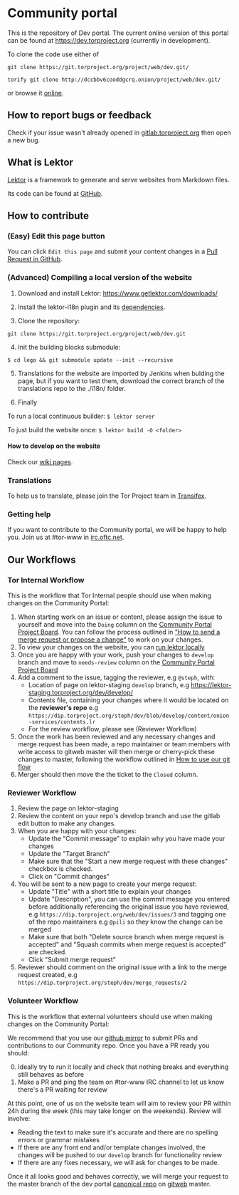 # Community portal

This is the repository of Dev portal. The current online version of this portal can be found at https://dev.torproject.org (currently in development).

To clone the code use either of

```git clone https://git.torproject.org/project/web/dev.git/```

```torify git clone http://dccbbv6cooddgcrq.onion/project/web/dev.git/```

or browse it [online](http://gitweb.torproject.org/project/web/dev.git).

## How to report bugs or feedback

Check if your issue wasn't already opened in [gitlab.torproject.org](https://gitlab.torproject.org/web/dev/issues) then open a new bug.


## What is Lektor

[Lektor](https://www.getlektor.com/) is a framework to generate and serve websites from Markdown files.

Its code can be found at [GitHub](https://github.com/lektor/lektor).

## How to contribute

### (Easy) Edit this page button

You can click ```Edit this page``` and submit your content changes in a [Pull Request in GitHub](https://github.com/torproject/dev/pulls).

### (Advanced) Compiling a local version of the website

1. Download and install Lektor: https://www.getlektor.com/downloads/

2. Install the lektor-i18n plugin and its [dependencies](https://github.com/numericube/lektor-i18n-plugin#prerequisites).

3. Clone the repository:

```git clone https://git.torproject.org/project/web/dev.git```

4. Init the building blocks submodule:

```$ cd lego && git submodule update --init --recursive```

5. Translations for the website are imported by Jenkins when bulding the page, but if you want to test them, download the correct branch of the translations repo to the ./i18n/ folder.

6. Finally

To run a local continuous builder: ```$ lektor server```

To just build the website once: ```$ lektor build -O <folder>```

#### How to develop on the website

Check our [wiki pages](https://dip.torproject.org/web/dev/wikis/How-to-develop-on-the-website).

### Translations

To help us to translate, please join the Tor Project team in [Transifex](https://www.transifex.com/).


### Getting help

If you want to contribute to the Community portal, we will be happy to help you. Join us at #tor-www in [irc.oftc.net](https://www.oftc.net).

## Our Workflows

### Tor Internal Workflow

This is the workflow that Tor Internal people should use when making changes on the Community Portal:

1. When starting work on an issue or content, please assign the issue to yourself and move into the `Doing` column on the [Community Portal Project Board](https://dip.torproject.org/web/dev/-/boards). You can follow the process outlined in ["How to send a merge request or propose a change"](https://dip.torproject.org/web/tpo/wikis/Git-flow-and-merge-requests#how-to-send-a-merge-request-or-propose-a-change) to work on your changes.
2. To view your changes on the website, you can [run lektor locally](https://dip.torproject.org/web/tpo/wikis/Compiling-a-local-version-of-the-website)
3. Once you are happy with your work, push your changes to `develop` branch and move to `needs-review` column on the [Community Portal Project Board](https://dip.torproject.org/web/dev/-/boards)
4. Add a comment to the issue, tagging the reviewer, e.g `@steph`, with:
    - Location of page on lektor-staging `develop` branch, e.g https://lektor-staging.torproject.org/dev/develop/
    - Contents file, containing your changes where it would be located on the **reviewer's repo** e.g `https://dip.torproject.org/steph/dev/blob/develop/content/onion-services/contents.lr`
    - For the review workflow, please see (Reviewer Workflow)
5. Once the work has been reviewed and any necessary changes and merge request has been made, a repo maintainer or team members with write access to gitweb master will then merge or cherry-pick these changes to master, following the workflow outlined in [How to use our git flow](https://dip.torproject.org/web/tpo/wikis/Git-flow-and-merge-requests#how-to-use-our-git-flow)
6. Merger should then move the the ticket to the `Closed` column.

### Reviewer Workflow

1. Review the page on lektor-staging
2. Review the content on your repo's develop branch and use the gitlab edit button to make any changes.
3. When you are happy with your changes:
    - Update the "Commit message" to explain why you have made your changes
    - Update the "Target Branch"
    - Make sure that the "Start a new merge request with these changes" checkbox is checked.
    - Click on "Commit changes"
4. You will be sent to a new page to create your merge request:
    - Update "Title" with a short title to explain your changes
    - Update "Description", you can use the commit message you entered before additionally referencing the original issue you have reviewed, e.g `https://dip.torproject.org/web/dev/issues/3` and tagging one of the repo maintainers e.g `@pili` so they know the change can be merged
    - Make sure that both "Delete source branch when merge request is accepted" and "Squash commits when merge request is accepted" are checked.
    - Click "Submit merge request"
5. Reviewer should comment on the original issue with a link to the merge request created, e.g `https://dip.torproject.org/steph/dev/merge_requests/2`

### Volunteer Workflow

This is the workflow that external volunteers should use when making changes on the Community Portal:

We recommend that you use our [github mirror](https://github.com/torproject/dev) to submit PRs and contributions to our Community repo. Once you have a PR ready you should:

0. Ideally try to run it locally and check that nothing breaks and everything still behaves as before
1. Make a PR and ping the team on #tor-www IRC channel to let us know there's a PR waiting for review

At this point, one of us on the website team will aim to review your PR within 24h during the week (this may take longer on the weekends). Review will involve:

  - Reading the text to make sure it's accurate and there are no spelling errors or grammar mistakes
  - If there are any front end and/or template changes involved, the changes will be pushed to our `develop` branch for functionality review
  - If there are any fixes necessary, we will ask for changes to be made.

Once it all looks good and behaves correctly, we will merge your request to the master branch of the dev portal [canonical repo](https://gitweb.torproject.org/project/web/dev.git/) on [gitweb](https://gitweb.torproject.org/) master.
